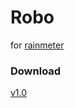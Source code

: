 # Robo
for [rainmeter](https://www.rainmeter.net/)
### Download
<a href="https://zacharyc.site/files/Robo_1.0.rmskin" target="_blank" download>v1.0</a>
